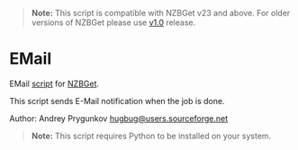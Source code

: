 > **Note:** This script is compatible with NZBGet v23 and above.
For older versions of NZBGet please use [v1.0](https://github.com/nzbgetcom/Extension-EMail/releases/tag/v1.0) release.

# EMail
EMail [script](https://nzbget.com/documentation/post-processing-scripts/) for [NZBGet](https://nzbget.com).

This script sends E-Mail notification when the job is done.

Author: Andrey Prygunkov <hugbug@users.sourceforge.net>

> **Note:** This script requires Python to be installed on your system.
